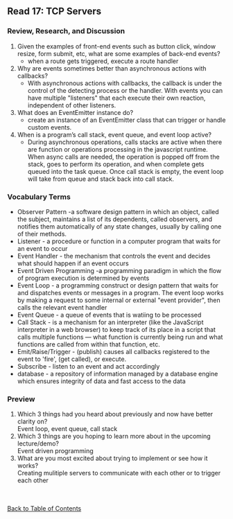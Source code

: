 ## Read 17: TCP Servers

### Review, Research, and Discussion

1. Given the examples of front-end events such as button click, window resize, form submit, etc, what are some examples of back-end events?
   - when a route gets triggered, execute a route handler
1. Why are events sometimes better than asynchronous actions with callbacks?
   - With asynchronous actions with callbacks, the callback is under the control of the detecting process or the handler. With events you can have multiple "listeners" that each execute their own reaction, independent of other listeners.
1. What does an EventEmitter instance do?
   - create an instance of an EventEmitter class that can trigger or handle custom events.
1. When is a program’s call stack, event queue, and event loop active?
   - During asynchronous operations, calls stacks are active when there are function or operations processing in the javascript runtime. When async calls are needed, the operation is popped off from the stack, goes to perform its operation, and when complete gets queued into the task queue. Once call stack is empty, the event loop will take from queue and stack back into call stack.

### Vocabulary Terms

- Observer Pattern -a software design pattern in which an object, called the subject, maintains a list of its dependents, called observers, and notifies them automatically of any state changes, usually by calling one of their methods.
- Listener - a procedure or function in a computer program that waits for an event to occur
- Event Handler - the mechanism that controls the event and decides what should happen if an event occurs
- Event Driven Programming -a programming paradigm in which the flow of program execution is determined by events
- Event Loop - a programming construct or design pattern that waits for and dispatches events or messages in a program. The event loop works by making a request to some internal or external "event provider", then calls the relevant event handler
- Event Queue - a queue of events that is watiing to be processed
- Call Stack - is a mechanism for an interpreter (like the JavaScript interpreter in a web browser) to keep track of its place in a script that calls multiple functions — what function is currently being run and what functions are called from within that function, etc.
- Emit/Raise/Trigger - (publish) causes all callbacks registered to the event to 'fire', (get called), or execute.
- Subscribe - listen to an event and act accordingly
- database - a repository of information managed by a database engine which ensures integrity of data and fast access to the data

### Preview

1. Which 3 things had you heard about previously and now have better clarity on?  
   Event loop, event queue, call stack
1. Which 3 things are you hoping to learn more about in the upcoming lecture/demo?  
   Event driven programming
1. What are you most excited about trying to implement or see how it works?  
    Creating mulitiple servers to communicate with each other or to trigger each other  
   <br>
   <br>

[Back to Table of Contents](../README.md)
